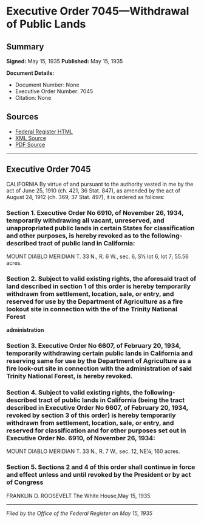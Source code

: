 # Executive Order 7045—Withdrawal of Public Lands

## Summary

**Signed:** May 15, 1935
**Published:** May 15, 1935

**Document Details:**
- Document Number: None
- Executive Order Number: 7045
- Citation: None

## Sources
- [Federal Register HTML](https://www.presidency.ucsb.edu/documents/executive-order-7045-withdrawal-public-lands)
- [XML Source](None)
- [PDF Source](None)

---

## Executive Order 7045

CALIFORNIA
By virtue of and pursuant to the authority vested in me by the act of June 25, 1910 (ch. 421, 36 Stat. 847), as amended by the act of August 24, 1912 (ch. 369, 37 Stat. 497), it is ordered as follows:
### Section 1. Executive Order No 6910, of November 26, 1934, temporarily withdrawing all vacant, unreserved, and unappropriated public lands in certain States for classification and other purposes, is hereby revoked as to the following-described tract of public land in California:

MOUNT DIABLO MERIDIAN
T. 33 N., R. 6 W., sec. 6, S½ lot 6, lot 7; 55.56 acres.

### Section 2. Subject to valid existing rights, the aforesaid tract of land described in section 1 of this order is hereby temporarily withdrawn from settlement, location, sale, or entry, and reserved for use by the Department of Agriculture as a fire lookout site in connection with the  of the Trinity National Forest

**administration**

### Section 3. Executive Order No 6607, of February 20, 1934, temporarily withdrawing certain public lands in California and reserving same for use by the Department of Agriculture as a fire look-out site in connection with the administration of said Trinity National Forest, is hereby revoked.

### Section 4. Subject to valid existing rights, the following-described tract of public lands in California (being the tract described in Executive Order No 6607, of February 20, 1934, revoked by section 3 of this order) is hereby temporarily withdrawn from settlement, location, sale, or entry, and reserved for classification and for other purposes set out in Executive Order No. 6910, of November 26, 1934:

MOUNT DIABLO MERIDIAN
T. 33 N., R. 7 W., sec. 12, NE¼; 160 acres.

### Section 5. Sections 2 and 4 of this order shall continue in force and effect unless and until revoked by the President or by act of Congress

FRANKLIN D. ROOSEVELT
The White House,May 15, 1935.

---

*Filed by the Office of the Federal Register on May 15, 1935*
